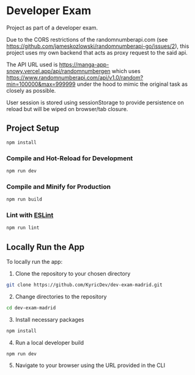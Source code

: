 # Developer Exam

Project as part of a developer exam.

Due to the CORS restrictions of the randomnumberapi.com (see https://github.com/jameskozlowski/randomnumberapi-go/issues/2), this project uses my own backend that acts as proxy request to the said api.

The API URL used is https://manga-app-snowy.vercel.app/api/randomnumbergen which uses https://www.randomnumberapi.com/api/v1.0/random?min=100000&max=999999 under the hood to mimic the original task as closely as possible.

User session is stored using sessionStorage to provide persistence on reload but will be wiped on browser/tab closure.

## Project Setup

```sh
npm install
```

### Compile and Hot-Reload for Development

```sh
npm run dev
```

### Compile and Minify for Production

```sh
npm run build
```

### Lint with [ESLint](https://eslint.org/)

```sh
npm run lint
```

## Locally Run the App

To locally run the app:
1. Clone the repository to your chosen directory
```sh
git clone https://github.com/KyricDev/dev-exam-madrid.git
```

2. Change directories to the repository
```sh
cd dev-exam-madrid
```

3. Install necessary packages
```sh
npm install
```

4. Run a local developer build
```sh
npm run dev
```

5. Navigate to your browser using the URL provided in the CLI
